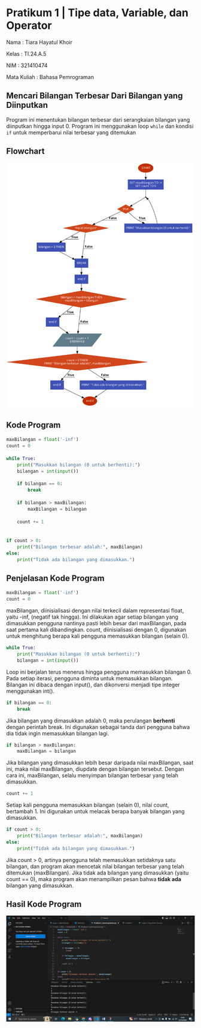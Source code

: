 # Pratikum 1 | Tipe data, Variable, dan Operator

Nama : Tiara Hayatul Khoir

Kelas : TI.24.A.5

NIM : 321410474

Mata Kuliah : Bahasa Pemrograman

## Mencari Bilangan Terbesar Dari Bilangan yang Diinputkan
Program ini menentukan bilangan terbesar dari serangkaian bilangan yang diinputkan hingga input 0. Program ini menggunakan loop `while` dan kondisi `if` untuk memperbarui nilai terbesar yang ditemukan

## Flowchart 
![foto](https://github.com/tir890/foto/blob/be8bd72f0833d80a2f7fb17fc203c5f60e8c6199/code2flow_PCTQl5%20(1).png)

## Kode Program
```Python
maxBilangan = float('-inf')  
count = 0

while True:
    print("Masukkan bilangan (0 untuk berhenti):")
    bilangan = int(input())  

    if bilangan == 0:
        break  

    if bilangan > maxBilangan:
        maxBilangan = bilangan  

    count += 1 


if count > 0:
    print("Bilangan terbesar adalah:", maxBilangan)
else:
    print("Tidak ada bilangan yang dimasukkan.")
```
## Penjelasan Kode Program

```Python
maxBilangan = float('-inf') 
count = 0
```
maxBilangan, diinisialisasi dengan nilai terkecil dalam representasi float, yaitu -inf, (negatif tak hingga). Ini dilakukan agar setiap bilangan yang dimasukkan pengguna nantinya pasti lebih besar dari maxBilangan, pada saat pertama kali dibandingkan.
count, diinisialisasi dengan 0, digunakan untuk menghitung berapa kali pengguna memasukkan bilangan (selain 0).
```Python
while True:
    print("Masukkan bilangan (0 untuk berhenti):")
    bilangan = int(input())
```
Loop ini berjalan terus menerus hingga pengguna memasukkan bilangan 0.
Pada setiap iterasi, pengguna diminta untuk memasukkan bilangan. Bilangan ini dibaca dengan input(), dan dikonversi menjadi tipe integer menggunakan int().
```Python
if bilangan == 0:
    break
```
Jika bilangan yang dimasukkan adalah 0, maka perulangan **berhenti** dengan perintah break. Ini digunakan sebagai tanda dari pengguna bahwa dia tidak ingin memasukkan bilangan lagi.
```Python
if bilangan > maxBilangan:
    maxBilangan = bilangan
```
Jika bilangan yang dimasukkan lebih besar daripada nilai maxBilangan, saat ini, maka nilai maxBilangan, diupdate dengan bilangan tersebut. Dengan cara ini, maxBilangan, selalu menyimpan bilangan terbesar yang telah dimasukkan.
```Python
count += 1
```
Setiap kali pengguna memasukkan bilangan (selain 0), nilai count, bertambah 1. Ini digunakan untuk melacak berapa banyak bilangan yang dimasukkan.
```Python
if count > 0:
    print("Bilangan terbesar adalah:", maxBilangan)
else:
    print("Tidak ada bilangan yang dimasukkan.")
```
Jika count > 0, artinya pengguna telah memasukkan setidaknya satu bilangan, dan program akan mencetak nilai bilangan terbesar yang telah ditemukan (maxBilangan).
Jika tidak ada bilangan yang dimasukkan (yaitu count == 0), maka program akan menampilkan pesan bahwa **tidak ada** bilangan yang dimasukkan.

## Hasil Kode Program
![foto](https://github.com/tir890/foto/blob/fd78231d4e00794d8830fe5cace89bf03a0614be/Screenshot%202024-10-22%20144622.png)
